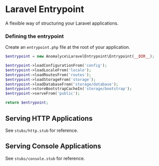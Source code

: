# Laravel Entrypoint
A flexible way of structuring your Laravel applications.

### Defining the entrypoint
Create an `entrypoint.php` file at the root of your application.

```php
$entrypoint = new Anomalyce\LaravelEntrypoint\Entrypoint(__DIR__);

$entrypoint->loadConfigurationFrom('config');
$entrypoint->loadLocaleFrom('locale');
$entrypoint->loadRoutesFrom('routes');
$entrypoint->loadStorageFrom('storage');
$entrypoint->loadDatabaseFrom('storage/database');
$entrypoint->storeBootstrapCacheIn('storage/bootstrap');
$entrypoint->serveFrom('public');

return $entrypoint;
```

## Serving HTTP Applications
See `stubs/http.stub` for reference.

## Serving Console Applications
See `stubs/console.stub` for reference.
